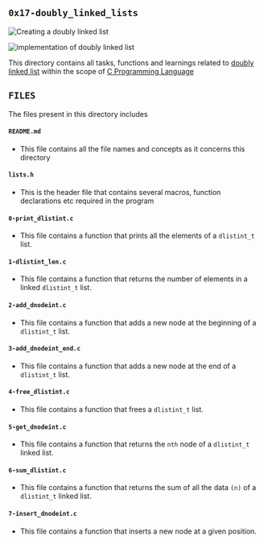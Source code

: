 ## `0x17-doubly_linked_lists`

![Creating a doubly linked list](https://www.w3resource.com/w3r_images/c-linked_list-exercise-11-image.png)

![implementation of doubly linked list](https://www.thecrazyprogrammer.com/wp-content/uploads/2015/09/Doubly-Linked-List-in-C-and-C-.gif)

This directory contains all tasks, functions and learnings related to [doubly linked list](https://en.wikipedia.org/wiki/Doubly_linked_list) within the scope of [C Programming Language](https://en.wikipedia.org/wiki/The_C_Programming_Language)


## `FILES`

The files present in this directory includes


#### `README.md`
  - This file contains all the file names and concepts as it concerns this directory

#### `lists.h`
  - This is the header file that contains several macros, function declarations etc required in the program

#### `0-print_dlistint.c`
  - This file contains a function that prints all the elements of a `dlistint_t` list.

#### `1-dlistint_len.c`
  - This file contains a function that returns the number of elements in a linked `dlistint_t` list.

#### `2-add_dnodeint.c`
  - This file contains a function that adds a new node at the beginning of a `dlistint_t` list.

#### `3-add_dnodeint_end.c`
  - This file contains a function that adds a new node at the end of a `dlistint_t` list.

#### `4-free_dlistint.c`
  - This file contains a function that frees a `dlistint_t` list.

#### `5-get_dnodeint.c`
  - This file contains a function that returns the `nth` node of a `dlistint_t` linked list.

#### `6-sum_dlistint.c`
  - This file contains a function that returns the sum of all the data `(n)` of a `dlistint_t` linked list.

#### `7-insert_dnodeint.c`
  - This file contains a function that inserts a new node at a given position.
